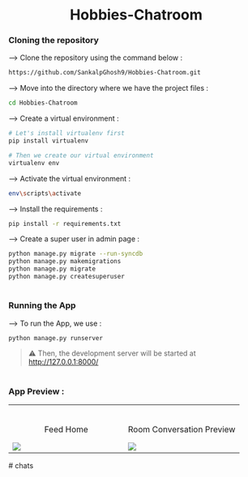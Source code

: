 <div align="center">


# Hobbies-Chatroom
</div>

### Cloning the repository

--> Clone the repository using the command below :
```bash
https://github.com/SankalpGhosh9/Hobbies-Chatroom.git

```

--> Move into the directory where we have the project files : 
```bash
cd Hobbies-Chatroom

```

--> Create a virtual environment :
```bash
# Let's install virtualenv first
pip install virtualenv

# Then we create our virtual environment
virtualenv env

```

--> Activate the virtual environment :
```bash
env\scripts\activate

```

--> Install the requirements :
```bash
pip install -r requirements.txt

```
--> Create a super user in admin page :

``` bash
python manage.py migrate --run-syncdb
python manage.py makemigrations
python manage.py migrate
python manage.py createsuperuser
```
#

### Running the App

--> To run the App, we use :
```bash
python manage.py runserver

```

> ⚠ Then, the development server will be started at http://127.0.0.1:8000/

#

### App Preview :

<table width="100%"> 
<tr>
<td width="50%">      
&nbsp; 
<br>
<p align="center">
  Feed Home
</p>
<img src="https://user-images.githubusercontent.com/72341453/134747262-0a92233d-8010-40f8-84c5-8d94895aac44.PNG">
</td> 
<td width="50%">
<br>
<p align="center">
  Room Conversation Preview
</p>
<img src="https://user-images.githubusercontent.com/72341453/134747155-3ca5b55f-b064-4741-aeae-abe90bddf41e.PNG">  
</td>
</table>


#   c h a t s  
 